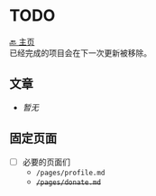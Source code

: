# TODO
[🔙 主页](#/)  
已经完成的项目会在下一次更新被移除。

## 文章
- *暂无*

## 固定页面
- [ ] 必要的页面们
  - `/pages/profile.md`
  - ~~`/pages/donate.md`~~

